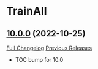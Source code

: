 # TrainAll

## [10.0.0](https://github.com/Andols0/Train-All/tree/10.0.0) (2022-10-25)
[Full Changelog](https://github.com/Andols0/Train-All/compare/9.2.7-3...10.0.0) [Previous Releases](https://github.com/Andols0/Train-All/releases)

- TOC bump for 10.0  
